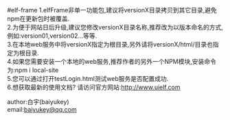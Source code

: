 #elf-frame
1.elfFrame非单一功能包,建议将versionX目录拷贝到其它目录,避免npm在更新包时被覆盖.<br>
2.为便于网站日后升级,建议您修改versionX目录名称,推荐改为以版本命名的方式,例如:version01,version02...等等.<br>
3.在本地web服务中将versionX指定为根目录,另外请将versionX/html/目录也指定为根目录.<br>
4.如果您需要安装一个本地的web服务,推荐作者的另外一个NPM模块,安装命令为:npm i local-site<br>
5.您可以通过打开testLogin.html测试web服务是否配置成功.<br>
6.想获取最新的使用文档? 请访问官方网站:http://www.uielf.com<br>

author:白宇(baiyukey)<br>
email:baiyukey@qq.com
